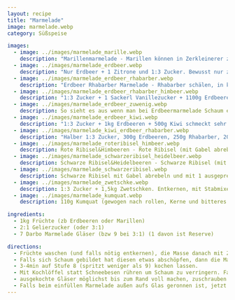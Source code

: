 ```yaml
---
layout: recipe
title: "Marmelade"
image: marmelade.webp
category: Süßspeise

images:
  - image: ../images/marmelade_marille.webp
    description: "Marillenmarmelade - Marillen können in Zerkleinerer zerkleinert werden ohne dass sich Schaum bildet (links 3:1, rechts 2:1)"
  - image: ../images/marmelade_erdbeer.webp
    description: "Nur Erdbeer + 1 Zitrone und 1:3 Zucker. Bewusst nur zerstampft aber nicht püriert oder zerkleinert. Ergebnis ist gute nicht zu feine Marmelade aber beim Einfüllen patzt man alles an"
  - image: ../images/marmelade_erdbeer_rhabarber.webp
    description: "Erdbeer Rhabarber Marmelade - Rhabarber schälen, in kleine Stücke schneiden und mit Erdbeeren im Topf mit Pürierstab zerkleinern. +1 Sackerl Vanillezucker und 1:2 Zucker nehmen. Nächstes Mal ohne Vanillezucker und mit 1:3 testen weil sehr süß. Nächster Versuch ca 450g Rhabarber + 1050g Erdbeeren und 1:3 war super"
  - image: ../images/marmelade_erdbeer_rhabarber_himbeer.webp
    description: "1:3 Zucker + 1 Sackerl Vanillezucker + 1100g Erdbeeren + 200g Himbeeren (tiefgekühlt) + 200g Rhabarber (vorgeschnitten aus TK). Zuerst Himbeeren auftauen und gut zerkleinern damit keine Kerne spürbar sind, danach Rhabarba dazu und zerkleinern, dann Erdbeeren und zerkleinern, dann aufkochen. Schmeckt super und fast noch besser als Erdbeer+Rhabarber"
  - image: ../images/marmelade_erdbeer_zuwenig.webp
    description: So sieht es aus wenn man bei Erdbeermarmelade Schaum einfüllt und die Gläser nicht randvoll macht. Beides verringert die Haltbarkeit!
  - image: ../images/marmelade_erdbeer_kiwi.webp
    description: "1:3 Zucker + 1kg Erdbeeren + 500g Kiwi schmeckt sehr gut"
  - image: ../images/marmelade_kiwi_erdbeer_rhabarber.webp
    description: "Halber 1:3 Zucker, 300g Erdbeeren, 250g Rhabarber, 200g Kiwi - schwer zuzubereiten weil sehr dickflüssig, relativ sauer und Farbe nicht so schön aber geschmacklich säuerlich gut und interessant. Daraus gelernt: Großteil muss Erdbeer sein, dann Kiwi ODER Rhabarber dazu"
  - image: ../images/marmelade_roteribisel_himbeer.webp
    description: Rote Ribisel&Himbeeren - Rote Ribisel (mit Gabel abrebeln) und Himbeeren zerkleinern und Masse aufkochen (damit flüssiger; sonst bleibt alles im Sieb), dann absieben. (Ergebnis war sehr Gelee-artig, besser mit Heidelbeeren weil die flüssiger sind)
  - image: ../images/marmelade_schwarzeribisel_heidelbeer.webp
    description: Schwarze Ribisel&Heidelbeeren - Schwarze Ribisel (mit Gabel abrebeln) zerkleinern und Masse aufkochen (damit flüssiger; sonst bleibt alles im Sieb), dann absieben. Heidelbeeren zerkleinern und direkt dazu
  - image: ../images/marmelade_schwarzeribisel.webp
    description: Schwarze Ribisel mit Gabel abrebeln und mit 1 ausgepressten Zitrone ca 5min aufkochen und währenddessen zerdrücken. Danach durch Sieb in 2. Topf (der auf Waage steht) drücken (man verliert ca 1/3 der Masse an Kernen etc). 50% von der gesiebten Masse kommt als Zucker dazu (davon 20g Vanillezucker) und nochmal 3min aufkochen. Letztes Mal 1 große Zitrone, 820g Ribisel (nach Sieben ca 560g), dazu 260g Zucker + 20g Vanillezucker gegeben. Ergibt 3,5 Gläser. Geschmacklich super (wie Black Sun Cocktail) aber etwas zu flüssig (stört aber nicht). Nächstes Mal evtl Gelierzucker nehmen
  - image: ../images/marmelade_zwetschke.webp
    description: 1:3 Zucker + 1,5kg Zwetschken. Entkernen, mit Stabmixer fein pürieren, dann in Topf mit Zucker aufkochen und wenn die Masse kocht auf Stufe 6 zugedeckt ca 8min köcheln lassen. Anschließend abfüllen
  - image: ../images/marmelade_kumquat.webp
    description: 110g Kumquat (gewogen nach rollen, Kerne und bitteres Weißes entfernen, in Stücke geschnitten), 58g Zucker + 8g Vanillezucker, 90g Wasser. 5min Stufe 8 Kochen wird sehr Geleeartig (Achtung karamellisiert schnell), am Schluss pürieren, schmeckt sehr orangig durch Schale

ingredients:
  - 1kg Früchte (zb Erdbeeren oder Marillen)
  - 2:1 Gelierzucker (oder 3:1)
  - 7 Darbo Marmelade Gläser (bzw 9 bei 3:1) (1 davon ist Reserve)

directions:
  - Früchte waschen (und falls nötig entkernen), die Masse danach mit Zerkleinerer zerkleinern (macht Masse sehr fein, locker und einfach zum Einfüllen). Bei Erdbeeren wird es aber sehr schäumig, daher besser zerstampfen und dann kurz mit Pürierstab pürieren um Schaum zu vermeiden.
  - Falls sich Schaum gebildet hat diesen etwas abschöpfen, dann die Masse im größten Topf aufkochen und Gelierzucker dazugeben
  - 3-4min auf Stufe 8 (spritzt weniger als 9) kochen lassen.
  - Mit Kochlöffel statt Schneebesen rühren um Schaum zu verringern. Falls sich Schaum bildet, am Ende mit Löffel schnell abschöpfen bevor man die Gläser befüllt. Die Schaummasse passt perfekt für Roulade oder zu Germknödel.
  - ausgekochte Gläser möglichst bis zum Rand voll machen, zuschrauben und auf den Kopf stellen
  - Falls beim einfüllen Marmelade außen aufs Glas geronnen ist, jetzt mit Küchenrolle abwischen (geht noch leichter solange die Marmelade flüssig ist)
---
```

